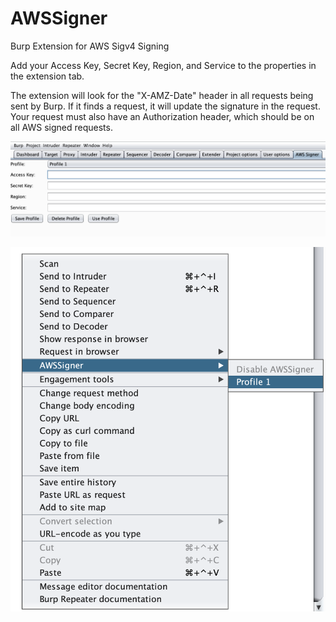 # AWSSigner
Burp Extension for AWS Sigv4 Signing 

Add your Access Key, Secret Key, Region, and Service to the properties in the extension tab. 

The extension will look for the "X-AMZ-Date" header in all requests being sent by Burp. If it finds a request, it will update the signature in the request. Your request must also have an Authorization header, which should be on all AWS signed requests.


![Alt text](/screenshots/awssigner.png?raw=true)

![Alt text](/screenshots/contextitem.png?raw=true)

